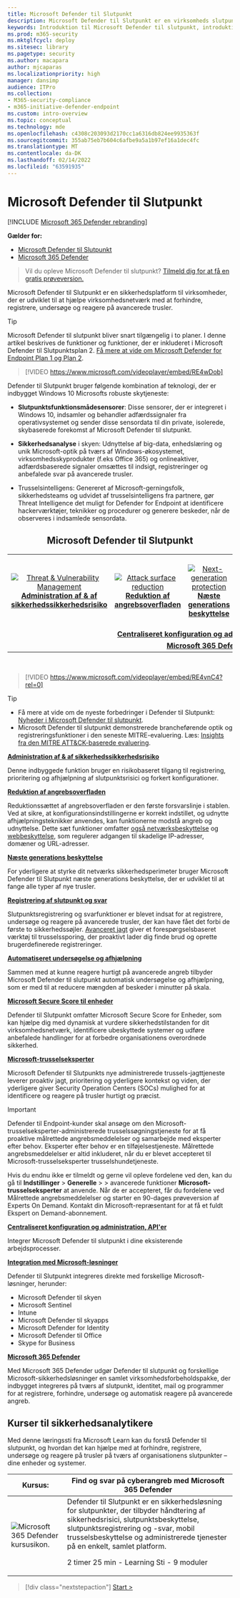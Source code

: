 ```yaml
---
title: Microsoft Defender til Slutpunkt
description: Microsoft Defender til Slutpunkt er en virksomheds slutpunktssikkerhedsplatform, der hjælper med at beskytte dig mod avancerede permanente trusler.
keywords: Introduktion til Microsoft Defender til slutpunkt, introduktion til Microsoft Defender til slutpunkt, cybersikkerhed, avanceret vedvarende trussel, virksomhedssikkerhed, maskinfunktionssensor, skysikkerhed, analyse, trusselsintelligens, reduktion af angrebsoverfladen, reduktion af angrebsoverfladen, automatisk undersøgelse og afhjælpning, microsoft-trusselseksperter, sikker score, avanceret jagt, Microsoft 365 Defender, cybertrusler på jagt
ms.prod: m365-security
ms.mktglfcycl: deploy
ms.sitesec: library
ms.pagetype: security
ms.author: macapara
author: mjcaparas
ms.localizationpriority: high
manager: dansimp
audience: ITPro
ms.collection:
- M365-security-compliance
- m365-initiative-defender-endpoint
ms.custom: intro-overview
ms.topic: conceptual
ms.technology: mde
ms.openlocfilehash: c4308c203093d2170cc1a6316db824ee9935363f
ms.sourcegitcommit: 355ab75eb7b604c6afbe9a5a1b97ef16a1dec4fc
ms.translationtype: MT
ms.contentlocale: da-DK
ms.lasthandoff: 02/14/2022
ms.locfileid: "63591935"
---
```

# <a name="microsoft-defender-for-endpoint"></a>Microsoft Defender til Slutpunkt

[!INCLUDE [Microsoft 365 Defender rebranding](../../includes/microsoft-defender.md)]

**Gælder for:**
- [Microsoft Defender til Slutpunkt](https://go.microsoft.com/fwlink/p/?linkid=2154037)
- [Microsoft 365 Defender](https://go.microsoft.com/fwlink/?linkid=2118804)

> Vil du opleve Microsoft Defender til slutpunkt? [Tilmeld dig for at få en gratis prøveversion.](https://signup.microsoft.com/create-account/signup?products=7f379fee-c4f9-4278-b0a1-e4c8c2fcdf7e&ru=https://aka.ms/MDEp2OpenTrial?ocid=docs-wdatp-exposedapis-abovefoldlink)

Microsoft Defender til Slutpunkt er en sikkerhedsplatform til virksomheder, der er udviklet til at hjælpe virksomhedsnetværk med at forhindre, registrere, undersøge og reagere på avancerede trusler.

> [!TIP]
> Microsoft Defender til slutpunkt bliver snart tilgængelig i to planer. I denne artikel beskrives de funktioner og funktioner, der er inkluderet i Microsoft Defender til Slutpunktsplan 2. [Få mere at vide om Microsoft Defender for Endpoint Plan 1 og Plan 2](defender-endpoint-plan-1-2.md).
> 

<p><p>

> [!VIDEO https://www.microsoft.com/videoplayer/embed/RE4wDob]

Defender til Slutpunkt bruger følgende kombination af teknologi, der er indbygget Windows 10 Microsofts robuste skytjeneste:

- **Slutpunktsfunktionsmådesensorer**: Disse sensorer, der er integreret i Windows 10, indsamler og behandler adfærdssignaler fra operativsystemet og sender disse sensordata til din private, isolerede, skybaserede forekomst af Microsoft Defender til slutpunkt.

- **Sikkerhedsanalyse** i skyen: Udnyttelse af big-data, enhedslæring og unik Microsoft-optik på tværs af Windows-økosystemet, virksomhedsskyprodukter (f.eks Office 365) og onlineaktiver, adfærdsbaserede signaler omsættes til indsigt, registreringer og anbefalede svar på avancerede trusler.

- Trusselsintelligens: Genereret af Microsoft-gerningsfolk, sikkerhedsteams og udvidet af trusselsintelligens fra partnere, gør Threat Intelligence det muligt for Defender for Endpoint at identificere hackerværktøjer, teknikker og procedurer og generere beskeder, når de observeres i indsamlede sensordata.

<center><h2>Microsoft Defender til Slutpunkt</center></h2>
<table>
<tr>
<td><a href="#tvm"><center><img src="images/TVM_icon.png" alt="Threat & Vulnerability Management"> <br><b>Administration af & af sikkerhedssikkerhedsrisiko</b></center></a></td>
<td><a href="#asr"><center><img src="images/asr-icon.png" alt="Attack surface reduction"><br><b>Reduktion af angrebsoverfladen</b></center></a></td>
<td><center><a href="#ngp"><img src="images/ngp-icon.png" alt="Next-generation protection"><br> <b>Næste generations beskyttelse</b></a></center></td>
<td><center><a href="#edr"><img src="images/edr-icon.png" alt="Endpoint detection and response"><br> <b>Registrering af slutpunkt og svar</b></a></center></td>
<td><center><a href="#ai"><img src="images/air-icon.png" alt="Automated investigation and remediation"><br> <b>Automatiseret undersøgelse og afhjælpning</b></a></center></td>
<td><center><a href="#mte"><img src="images/mte-icon.png" alt="Microsoft Threat Experts"><br> <b>Microsoft-trusselseksperter</b></a></center></td>
</tr>
<tr>
<td colspan="7">
<a href="#apis"><center><b>Centraliseret konfiguration og administration, API'er</a></b></center></td>
</tr>
<tr>
<td colspan="7"><a href="#mtp"><center><b>Microsoft 365 Defender</a></center></b></td>
</tr>
</table>
<br>

<p></p>

> [!VIDEO https://www.microsoft.com/videoplayer/embed/RE4vnC4?rel=0]

> [!TIP]
>
> - Få mere at vide om de nyeste forbedringer i Defender til Slutpunkt: [Nyheder i Microsoft Defender til slutpunkt](whats-new-in-microsoft-defender-endpoint.md).
> - Microsoft Defender til slutpunkt demonstrerede brancheførende optik og registreringsfunktioner i den seneste MITRE-evaluering. Læs: [Insights fra den MITRE ATT&CK-baserede evaluering](https://cloudblogs.microsoft.com/microsoftsecure/2018/12/03/insights-from-the-mitre-attack-based-evaluation-of-windows-defender-atp/).

<a name="tvm"></a>

**[Administration af & af sikkerhedssikkerhedsrisiko](next-gen-threat-and-vuln-mgt.md)**

Denne indbyggede funktion bruger en risikobaseret tilgang til registrering, prioritering og afhjælpning af slutpunktsrisici og forkert konfigurationer.

<a name="asr"></a>

**[Reduktion af angrebsoverfladen](overview-attack-surface-reduction.md)**

Reduktionssættet af angrebsoverfladen er den første forsvarslinje i stablen. Ved at sikre, at konfigurationsindstillingerne er korrekt indstillet, og udnytte afhjælpningsteknikker anvendes, kan funktionerne modstå angreb og udnyttelse. Dette sæt funktioner omfatter [også netværksbeskyttelse](network-protection.md) og [webbeskyttelse](web-protection-overview.md), som regulerer adgangen til skadelige IP-adresser, domæner og URL-adresser.

<a name="ngp"></a>

**[Næste generations beskyttelse](next-generation-protection.md)**

For yderligere at styrke dit netværks sikkerhedsperimeter bruger Microsoft Defender til Slutpunkt næste generations beskyttelse, der er udviklet til at fange alle typer af nye trusler.

<a name="edr"></a>

**[Registrering af slutpunkt og svar](overview-endpoint-detection-response.md)**

Slutpunktsregistrering og svarfunktioner er blevet indsat for at registrere, undersøge og reagere på avancerede trusler, der kan have fået det forbi de første to sikkerhedssøjler. [Avanceret jagt](advanced-hunting-overview.md) giver et forespørgselsbaseret værktøj til trusselssporing, der proaktivt lader dig finde brud og oprette brugerdefinerede registreringer.

<a name="ai"></a>

**[Automatiseret undersøgelse og afhjælpning](automated-investigations.md)**

Sammen med at kunne reagere hurtigt på avancerede angreb tilbyder Microsoft Defender til slutpunkt automatisk undersøgelse og afhjælpning, som er med til at reducere mængden af beskeder i minutter på skala.

<a name="ss"></a>

**[Microsoft Secure Score til enheder](tvm-microsoft-secure-score-devices.md)**

Defender til Slutpunkt omfatter Microsoft Secure Score for Enheder, som kan hjælpe dig med dynamisk at vurdere sikkerhedstilstanden for dit virksomhedsnetværk, identificere ubeskyttede systemer og udføre anbefalede handlinger for at forbedre organisationens overordnede sikkerhed.

<a name="mte"></a>

**[Microsoft-trusselseksperter](microsoft-threat-experts.md)**

Microsoft Defender til Slutpunkts nye administrerede trussels-jagttjeneste leverer proaktiv jagt, prioritering og yderligere kontekst og viden, der yderligere giver Security Operation Centers (SOCs) mulighed for at identificere og reagere på trusler hurtigt og præcist.

> [!IMPORTANT]
> Defender til Endpoint-kunder skal ansøge om den Microsoft-trusselseksperter-administrerede trusselssøgningstjeneste for at få proaktive målrettede angrebsmeddelelser og samarbejde med eksperter efter behov. Eksperter efter behov er en tilføjelsestjeneste. Målrettede angrebsmeddelelser er altid inkluderet, når du er blevet accepteret til Microsoft-trusselseksperter trusselshundetjeneste.
>
> Hvis du endnu ikke er tilmeldt og gerne vil opleve fordelene ved den, kan du gå til **Indstillinger** \> **Generelle** \>  \> avancerede funktioner **Microsoft-trusselseksperter** at anvende. Når de er accepteret, får du fordelene ved Målrettede angrebsmeddelelser og starter en 90-dages prøveversion af Experts On Demand. Kontakt din Microsoft-repræsentant for at få et fuldt Ekspert on Demand-abonnement.

<a name="apis"></a>

**[Centraliseret konfiguration og administration, API'er](management-apis.md)**

Integrer Microsoft Defender til slutpunkt i dine eksisterende arbejdsprocesser.

<a name="mtp"></a>

**[Integration med Microsoft-løsninger](threat-protection-integration.md)**

Defender til Slutpunkt integreres direkte med forskellige Microsoft-løsninger, herunder:

- Microsoft Defender til skyen
- Microsoft Sentinel
- Intune
- Microsoft Defender til skyapps
- Microsoft Defender for Identity
- Microsoft Defender til Office
- Skype for Business

**[Microsoft 365 Defender](/microsoft-365/security/defender/microsoft-365-defender)**

Med Microsoft 365 Defender udgør Defender til slutpunkt og forskellige Microsoft-sikkerhedsløsninger en samlet virksomhedsforbeholdspakke, der indbygget integreres på tværs af slutpunkt, identitet, mail og programmer for at registrere, forhindre, undersøge og automatisk reagere på avancerede angreb.


## <a name="training-for-security-analysts"></a>Kurser til sikkerhedsanalytikere

Med denne læringssti fra Microsoft Learn kan du forstå Defender til slutpunkt, og hvordan det kan hjælpe med at forhindre, registrere, undersøge og reagere på trusler på tværs af organisationens slutpunkter – dine enheder og systemer.

|Kursus:|Find og svar på cyberangreb med Microsoft 365 Defender|
|---|---|
|![Microsoft 365 Defender kursusikon.](../../media/microsoft-365-defender/m365-defender-secure-organization.svg)|Defender til Slutpunkt er en sikkerhedsløsning for slutpunkter, der tilbyder håndtering af sikkerhedsrisici, slutpunktsbeskyttelse, slutpunktsregistrering og -svar, mobil trusselsbeskyttelse og administrerede tjenester på en enkelt, samlet platform.<p> 2 timer 25 min - Learning Sti - 9 moduler|

> [!div class="nextstepaction"]
> [Start >](/learn/paths/defender-endpoint-fundamentals/)
